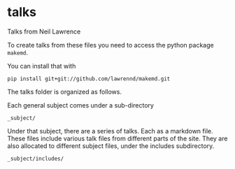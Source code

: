 # talks

Talks from Neil Lawrence

To create talks from these files you need to access the python package `makemd`.

You can install that with

```
pip install git+git://github.com/lawrennd/makemd.git
```

The talks folder is organized as follows.

Each general subject comes under a sub-directory 

```
_subject/
```

Under that subject, there are a series of talks. Each as a markdown file. These files include various talk files from different parts of the site. They are also allocated to different subject files, under the includes subdirectory.

```
_subject/includes/
```


